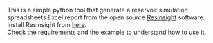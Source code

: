 This is a simple python tool that generate a reservoir simulation spreadsheets Excel report from the open source [Resinsight](https://resinsight.org/) software.  
Install Resinsight from [here](https://resinsight.org/getting-started/download-and-install/).  
Check the requirements and the example to understand how to use it.


